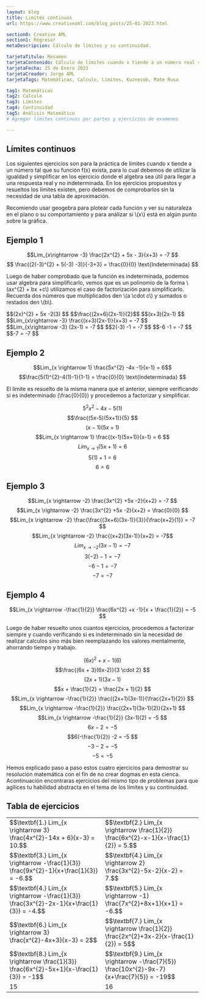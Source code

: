 ```yaml
---
layout: blog
title: Limites continuos
url: https://www.creativeaml.com/blog_posts/25-01-2023.html

section0: Creative AML
section1: Regresar
metaDescripcion: Cálculo de límites y su continuidad.

tarjetaTitulo: Resumen
tarjetaContenido: Cálculo de límites cuando x tiende a un número real sobre su función f(x), cuando es evaluada y no es indeterminada.
tarjetaFecha: 25 de Enero 2023
tarjetaCreador: Jorge AML
tarjetaTags: Matemáticas, Calculo, Límites, Kuznezob, Mate Rusa 

tag1: Matemáticas
tag2: Calculo
tag3: Límites
tag4: Continuidad
tag5: Análisis Matemático
# Agregar limites continuos por partes y ejercicios de examenes

---
```

<h2>Límites continuos</h2>
<div>
    <p>Los siguientes ejercicios son para la práctica de límites cuando x tiende a un número tal que su función f(x) exista, para lo cual debemos de utilizar la igualdad y simplificar en los ejercicio donde el algebra sea útil para llegar a una respuesta real y no indeterminada. En los ejercicios propuestos y resueltos los límites existen, pero debemos de comprobarlos sin la necesidad de una tabla de aproximación.</p>
    <p>Recomiendo usar geogebra para plotear cada función y ver su naturaleza en el plano o su comportamiento y para análizar si \(x\) está en algún punto sobre la gráfica.</p>
</div>

<h2>Ejemplo 1</h2>
<div class="latex">

$$Lim_{x\rightarrow -3} \frac{2x^{2} + 5x - 3}{x+3} = -7 $$
    $$ \frac{(2(-3)^{2} + 5(-3) -3)}{-3+3} = \frac{0}{0}  \text{Indeterminada} $$
<p>Luego de haber comprobado que la función es indeterminada, podemos usar algebra para simplificarlo, vemos que es un polinomio de la forma \(ax^{2} + bx +c\) utilizamos el caso de factorización para simplificarlo. Recuerda dos números que multiplicados den \(a \cdot c\) y sumados o restados den \(b\).</p>
    $$(2x)^{2} + 5x -2(3) $$ $$\frac{(2x+6)(2x-1)}{2}$$ $$(x+3)(2x-1) $$
    $$Lim_{x\rightarrow -3} \frac{(x+3)(2x-1)}{x+3} = -7 $$
    $$Lim_{x\rightarrow -3} (2x-1) = -7 $$
    $$2(-3) -1 = -7 $$
    $$-6 -1 = -7 $$
    $$-7 = -7 $$
</div>
<h2>Ejemplo 2</h2>
<div class="latex">

$$Lim_{x \rightarrow 1} \frac{5x^{2} -4x -1}{x-1} = 6$$
    $$\frac{5(1)^{2}-4(1)-1}{1-1} = \frac{0}{0} \text{Indeterminada} $$
    <p>El límite es resuelto de la misma manera que el anterior, siempre verificando si es indeterminado \(\frac{0}{0}\) y procedemos a factorizar y simplificar.</p>
    $$5^{2}x^{2} -4x- 5(1) $$
    $$\frac{(5x-5)(5x+1)}{5} $$
    $$(x-1)(5x+1) $$
    $$Lim_{x \rightarrow 1} \frac{(x-1)(5x+1)}{x-1} = 6 $$
    $$Lim_{x \rightarrow 1} (5x+1) = 6 $$
    $$5(1) + 1 = 6 $$
    $$6 = 6 $$
</div>
<h2>Ejemplo 3</h2>
<div class="latex">

$$Lim_{x \rightarrow -2} \frac{3x^{2} +5x -2}{x+2} = -7 $$
    $$Lim_{x \rightarrow -2} \frac{3x^{2} +5x -2}{x+2} = \frac{0}{0} $$
    $$Lim_{x \rightarrow -2} \frac{\frac{(3x+6)(3x-1)}{3}}{\frac{x+2}{1}} = -7 $$
    $$Lim_{x \rightarrow -2} \frac{(x+2)(3x-1)}{x+2} = -7$$
    $$Lim_{x \rightarrow -2} (3x-1) = -7$$
    $$3(-2) -1 = -7$$
    $$-6 -1 = -7 $$
    $$-7 = -7 $$
</div>
<h2>Ejemplo 4</h2>
<div class="latex">

$$Lim_{x \rightarrow -\frac{1}{2}} \frac{6x^{2} +x -1}{x + \frac{1}{2}} = -5 $$
    <p>Luego de haber resuelto unos cuantos ejercicios, procedemos a factorizar siempre y cuando verificando si es indeterminado sin la necesidad de realizar calculos sino más bien reemplazando los valores mentalmente, ahorrando tiempo y trabajo.</p>
    $$(6x)^{2} +x -1(6)  $$
    $$\frac{(6x + 3)(6x-2)}{3 \cdot 2} $$
    $$(2x+1)(3x-1) $$
    $$x + \frac{1}{2} = \frac{2x + 1}{2} $$
    $$Lim_{x \rightarrow -\frac{1}{2}} \frac{(2x+1)(3x-1)}{\frac{2x+1}{2}} $$
    $$Lim_{x \rightarrow -\frac{1}{2}} \frac{(2x+1)(3x-1)(2)}{2x+1} $$
    $$Lim_{x \rightarrow -\frac{1}{2}} (3x-1)(2) = -5 $$
    $$6x-2 = -5 $$
    $$6(-\frac{1}{2}) -2 = -5 $$
    $$-3-2 = -5 $$
    $$-5 = -5 $$
</div>
<p>Hemos explicado paso a paso estos cuatro ejercicios para demostrar su resolución matemática con el fín de no crear dogmas en esta cienca. Acontinuación encontraras ejercicios del mismo tipo de problemas para que agilices tu habilidad abstracta en el tema de los límites y su continuidad.</p>
<div>
<h2>Tabla de ejercicios</h2>
<table class="l-table">
    <tr>
        <td>$$\textbf{1.} Lim_{x \rightarrow 3} \frac{4x^{2}-14x + 6}{x-3} = 10.$$</td>
        <td>$$\textbf{2.} Lim_{x \rightarrow \frac{1}{2}} \frac{6x^{2}-x-1}{x-\frac{1}{2}} = 5.$$</td>
    </tr>
    <tr>
        <td>$$\textbf{3.} Lim_{x \rightarrow -\frac{1}{3}} \frac{9x^{2}-1}{x+\frac{1}{3}} = -6.$$</td>
        <td>$$\textbf{4.} Lim_{x \rightarrow 2} \frac{3x^{2}-5x-2}{x-2} = 7.$$</td>
    </tr>
    <tr>
        <td>$$\textbf{4.} Lim_{x \rightarrow -\frac{1}{3}} \frac{3x^{2}-2x-1}{x+\frac{1}{3}} = -4.$$</td>
        <td>$$\textbf{5.} Lim_{x \rightarrow -1} \frac{7x^{2}+8x+1}{x+1} = -6.$$</td>
    </tr>
    <tr>
        <td>$$\textbf{6.} Lim_{x \rightarrow 3} \frac{x^{2}-4x+3}{x-3} = 2$$</td>
        <td>$$\textbf{7.} Lim_{x \rightarrow \frac{1}{2}} \frac{2x^{2}+3x-2}{x-\frac{1}{2}} = 5$$</td>
    </tr>
    <tr>
        <td>$$\textbf{8.} Lim_{x \rightarrow \frac{1}{3}} \frac{6x^{2}-5x+1}{x-\frac{1}{3}} = -1$$</td>
        <td>$$\textbf{9.} Lim_{x \rightarrow -\frac{7}{5}} \frac{10x^{2}-9x-7}{x+\frac{7}{5}} = -19$$</td>
    </tr>
    <tr>
        <td>15</td>
        <td>16</td>
    </tr>
</table>
</div>
